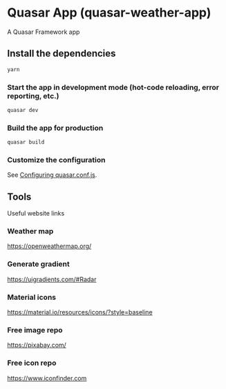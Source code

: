 # Quasar App (quasar-weather-app)

A Quasar Framework app

## Install the dependencies
```bash
yarn
```

### Start the app in development mode (hot-code reloading, error reporting, etc.)
```bash
quasar dev
```


### Build the app for production
```bash
quasar build
```

### Customize the configuration
See [Configuring quasar.conf.js](https://quasar.dev/quasar-cli/quasar-conf-js).


## Tools

Useful website links

### Weather map
https://openweathermap.org/

### Generate gradient
https://uigradients.com/#Radar

### Material icons
https://material.io/resources/icons/?style=baseline

### Free image repo
https://pixabay.com/

### Free icon repo
https://www.iconfinder.com
